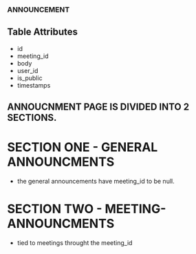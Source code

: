 ### ANNOUNCEMENT

## Table Attributes
- id
- meeting_id
- body
- user_id
- is_public
- timestamps


## ANNOUCNMENT PAGE IS DIVIDED INTO 2 SECTIONS.

# SECTION ONE - GENERAL ANNOUNCMENTS
- the general announcements have meeting_id to be null.


# SECTION TWO -  MEETING-ANNOUNCMENTS
- tied to meetings throught the meeting_id